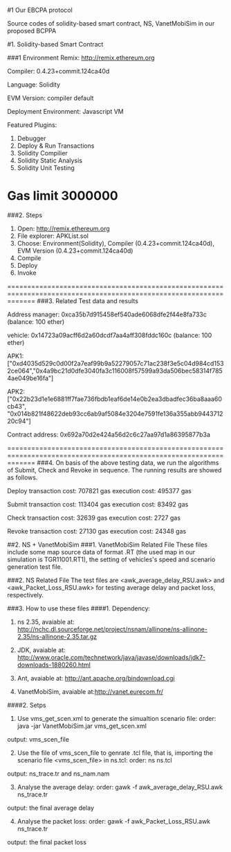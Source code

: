 
#1 Our EBCPA protocol

Source codes of solidity-based smart contract, NS, VanetMobiSim in our proposed BCPPA


#1. Solidity-based Smart Contract

###1 Environment
Remix:
http://remix.ethereum.org

Compiler:
0.4.23+commit.124ca40d

Language:
Solidity

EVM Version:
compiler default

Deployment Environment:
Javascript VM

Featured Plugins:
1) Debugger
2) Deploy & Run Transactions
3) Solidity Compilier
4) Solidity Static Analysis
5) Solidity Unit Testing

Gas limit
3000000 
===================================================================================================================
###2. Steps

1) Open: http://remix.ethereum.org
2) File explorer: APKList.sol
3) Choose: Environment(Solidity), Compiler (0.4.23+commit.124ca40d), EVM Version (0.4.23+commit.124ca40d)
4) Compile
5) Deploy 
6) Invoke


===================================================================================================================
###3. Related Test data and results

Address
manager: 0xca35b7d915458ef540ade6068dfe2f44e8fa733c  (balance: 100 ether)

vehicle: 0x14723a09acff6d2a60dcdf7aa4aff308fddc160c  (balance: 100 ether)

APK1: ["0xd4035d529c0d00f2a7eaf99b9a52279057c71ac238f3e5c04d984cd1532ce064","0x4a9bc21d0dfe3040fa3c116008f57599a93da506bec58314f7854ae049be16fa"]

APK2:
["0x22b23d1e1e6881ff7fae736fbdb1eaf6de14e0b2ea3dbadfec36ba8aaa60cb43", "0x014b821f48622deb93cc6ab9af5084e3204e7591fe136a355abb944371220c94"]

Contract address:
0x692a70d2e424a56d2c6c27aa97d1a86395877b3a


===================================================================================================================
###4. On basis of the above testing data, we run the algorithms of Submit, Check and Revoke in sequence. The running results are showed as follows.

Deploy
transaction cost: 707821 gas
execution cost: 495377 gas

Submit
transaction cost: 113404 gas
execution cost: 83492 gas


Check
transaction cost: 32639 gas
execution cost: 2727 gas

Revoke
transaction cost: 27130 gas
execution cost: 24348 gas


##2. NS + VanetMobiSim
###1. VanetMobiSim Related File
These files include some map source data of format .RT (the used map in our simulation is TGR11001.RT1), the setting of vehicles's speed and scenario generation test file.

###2. NS Related File
The test files are <awk_average_delay_RSU.awk> and <awk_Packet_Loss_RSU.awk> for testing average delay and packet loss, respectively.

###3. How to use these files
####1. Dependency:
1) ns 2.35, avaiable at: http://nchc.dl.sourceforge.net/project/nsnam/allinone/ns-allinone-2.35/ns-allinone-2.35.tar.gz

2) JDK, avaiable at: http://www.oracle.com/technetwork/java/javase/downloads/jdk7-downloads-1880260.html

3) Ant, avaiable at: http://ant.apache.org/bindownload.cgi

4) VanetMobiSim, avaiable at:http://vanet.eurecom.fr/

####2. Setps
1) Use vms_get_scen.xml to generate the simualtion scenario file:
order: java -jar VanetMobiSim.jar vms_get_scen.xml

output: vms_scen_file

2) Use the file of vms_scen_file to genrate .tcl file, that is, importing the scenario file <vms_scen_file> in ns.tcl:
order: ns ns.tcl

output: ns_trace.tr and ns_nam.nam

3) Analyse the average delay:
order: gawk -f awk_average_delay_RSU.awk ns_trace.tr

output: the final average delay

4) Analyse the packet loss:
order: gawk -f awk_Packet_Loss_RSU.awk ns_trace.tr

output: the final packet loss
